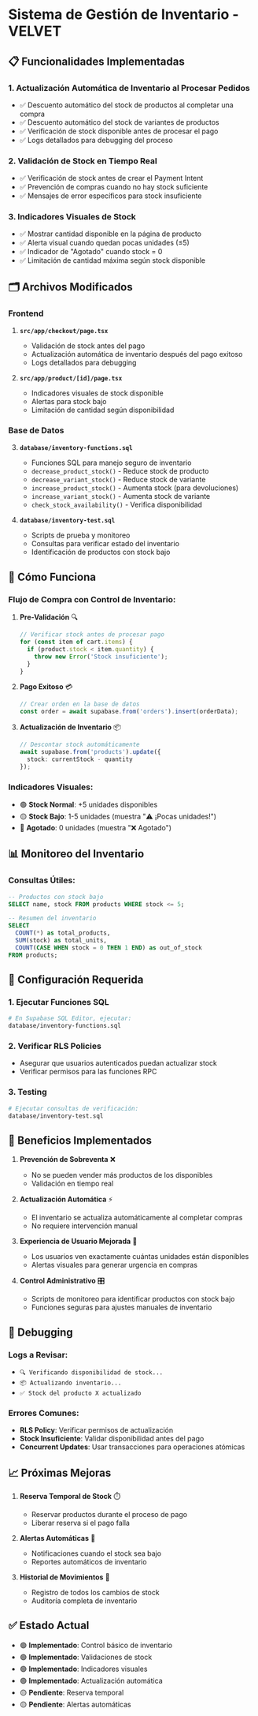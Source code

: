 # Sistema de Gestión de Inventario - VELVET

## 📋 Funcionalidades Implementadas

### 1. **Actualización Automática de Inventario al Procesar Pedidos**
- ✅ Descuento automático del stock de productos al completar una compra
- ✅ Descuento automático del stock de variantes de productos
- ✅ Verificación de stock disponible antes de procesar el pago
- ✅ Logs detallados para debugging del proceso

### 2. **Validación de Stock en Tiempo Real**
- ✅ Verificación de stock antes de crear el Payment Intent
- ✅ Prevención de compras cuando no hay stock suficiente
- ✅ Mensajes de error específicos para stock insuficiente

### 3. **Indicadores Visuales de Stock**
- ✅ Mostrar cantidad disponible en la página de producto
- ✅ Alerta visual cuando quedan pocas unidades (≤5)
- ✅ Indicador de "Agotado" cuando stock = 0
- ✅ Limitación de cantidad máxima según stock disponible

## 🗂️ Archivos Modificados

### **Frontend**
1. **`src/app/checkout/page.tsx`**
   - Validación de stock antes del pago
   - Actualización automática de inventario después del pago exitoso
   - Logs detallados para debugging

2. **`src/app/product/[id]/page.tsx`**
   - Indicadores visuales de stock disponible
   - Alertas para stock bajo
   - Limitación de cantidad según disponibilidad

### **Base de Datos**
3. **`database/inventory-functions.sql`**
   - Funciones SQL para manejo seguro de inventario
   - `decrease_product_stock()` - Reduce stock de producto
   - `decrease_variant_stock()` - Reduce stock de variante
   - `increase_product_stock()` - Aumenta stock (para devoluciones)
   - `increase_variant_stock()` - Aumenta stock de variante
   - `check_stock_availability()` - Verifica disponibilidad

4. **`database/inventory-test.sql`**
   - Scripts de prueba y monitoreo
   - Consultas para verificar estado del inventario
   - Identificación de productos con stock bajo

## 🚀 Cómo Funciona

### **Flujo de Compra con Control de Inventario:**

1. **Pre-Validación** 🔍
   ```typescript
   // Verificar stock antes de procesar pago
   for (const item of cart.items) {
     if (product.stock < item.quantity) {
       throw new Error('Stock insuficiente');
     }
   }
   ```

2. **Pago Exitoso** 💳
   ```typescript
   // Crear orden en la base de datos
   const order = await supabase.from('orders').insert(orderData);
   ```

3. **Actualización de Inventario** 📦
   ```typescript
   // Descontar stock automáticamente
   await supabase.from('products').update({
     stock: currentStock - quantity
   });
   ```

### **Indicadores Visuales:**
- 🟢 **Stock Normal**: +5 unidades disponibles
- 🟡 **Stock Bajo**: 1-5 unidades (muestra "⚠️ ¡Pocas unidades!")
- 🔴 **Agotado**: 0 unidades (muestra "❌ Agotado")

## 📊 Monitoreo del Inventario

### **Consultas Útiles:**
```sql
-- Productos con stock bajo
SELECT name, stock FROM products WHERE stock <= 5;

-- Resumen del inventario
SELECT 
  COUNT(*) as total_products,
  SUM(stock) as total_units,
  COUNT(CASE WHEN stock = 0 THEN 1 END) as out_of_stock
FROM products;
```

## 🔧 Configuración Requerida

### **1. Ejecutar Funciones SQL**
```bash
# En Supabase SQL Editor, ejecutar:
database/inventory-functions.sql
```

### **2. Verificar RLS Policies**
- Asegurar que usuarios autenticados puedan actualizar stock
- Verificar permisos para las funciones RPC

### **3. Testing**
```bash
# Ejecutar consultas de verificación:
database/inventory-test.sql
```

## 🎯 Beneficios Implementados

1. **Prevención de Sobreventa** ❌
   - No se pueden vender más productos de los disponibles
   - Validación en tiempo real

2. **Actualización Automática** ⚡
   - El inventario se actualiza automáticamente al completar compras
   - No requiere intervención manual

3. **Experiencia de Usuario Mejorada** 💫
   - Los usuarios ven exactamente cuántas unidades están disponibles
   - Alertas visuales para generar urgencia en compras

4. **Control Administrativo** 🎛️
   - Scripts de monitoreo para identificar productos con stock bajo
   - Funciones seguras para ajustes manuales de inventario

## 🐛 Debugging

### **Logs a Revisar:**
- `🔍 Verificando disponibilidad de stock...`
- `📦 Actualizando inventario...`
- `✅ Stock del producto X actualizado`

### **Errores Comunes:**
- **RLS Policy**: Verificar permisos de actualización
- **Stock Insuficiente**: Validar disponibilidad antes del pago
- **Concurrent Updates**: Usar transacciones para operaciones atómicas

## 📈 Próximas Mejoras

1. **Reserva Temporal de Stock** ⏱️
   - Reservar productos durante el proceso de pago
   - Liberar reserva si el pago falla

2. **Alertas Automáticas** 📧
   - Notificaciones cuando el stock sea bajo
   - Reportes automáticos de inventario

3. **Historial de Movimientos** 📜
   - Registro de todos los cambios de stock
   - Auditoría completa de inventario

## ✅ Estado Actual
- 🟢 **Implementado**: Control básico de inventario
- 🟢 **Implementado**: Validaciones de stock
- 🟢 **Implementado**: Indicadores visuales
- 🟢 **Implementado**: Actualización automática
- 🟡 **Pendiente**: Reserva temporal
- 🟡 **Pendiente**: Alertas automáticas
